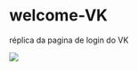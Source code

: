 # welcome-VK
réplica da pagina de login do VK



 <img src="https://user-images.githubusercontent.com/70982672/165581363-f6bd0dd4-094c-421d-97d2-cadfbd49b954.png"/>
